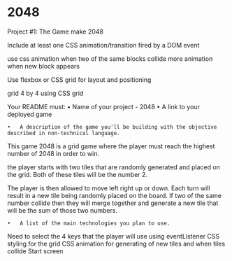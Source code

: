 # 2048
Project #1: The Game
make 2048

Include at least one CSS animation/transition fired by a DOM event

use css animation when two of the same blocks collide
more animation when new block appears 



Use flexbox or CSS grid for layout and positioning

grid 4 by 4 using CSS grid 



Your README must:
	•	Name of your project - 2048
	•	A link to your deployed game


	•	A description of the game you'll be building with the objective described in non-technical language.
This game 2048 is a grid game where the player must reach the highest number of 2048 in order to win.

the player starts with two tiles that are randomly generated and placed on the grid. Both of these tiles will be the number 2. 

The player is then allowed to move left right up or down. Each turn will result in a new tile being randomly placed on the board.  If two of the same number collide then they will merge together and generate a new tile that will be the sum of those two numbers. 

	•	A list of the main technologies you plan to use.
Need to select the 4 keys that the player will use using eventListener 
CSS styling for the grid
CSS animation for generating of new tiles and when tiles collide
Start screen

